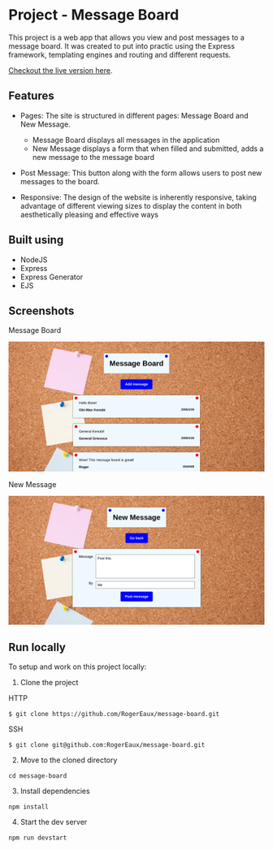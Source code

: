 # Project - Message Board

This project is a web app that allows you view and post messages to a message board. It was created to put into practic using the Express framework, templating engines and routing and different requests.

[Checkout the live version here](https://rogereaux-message-board.adaptable.app/).

## Features

- Pages: The site is structured in different pages: Message Board and New Message.

  - Message Board displays all messages in the application
  - New Message displays a form that when filled and submitted, adds a new message to the message board

- Post Message: This button along with the form allows users to post new messages to the board.

- Responsive: The design of the website is inherently responsive, taking advantage of different viewing sizes to display the content in both aesthetically pleasing and effective ways

## Built using

- NodeJS
- Express
- Express Generator
- EJS

## Screenshots

Message Board

![Screenshot of message board page](./public/screenshots/message-board.png)

New Message

![Screenshot of ad section of the Home page](./public/screenshots/new-message.png)

## Run locally

To setup and work on this project locally:

1. Clone the project

HTTP

```
$ git clone https://github.com/RogerEaux/message-board.git
```

SSH

```
$ git clone git@github.com:RogerEaux/message-board.git
```

2. Move to the cloned directory

```
cd message-board
```

3. Install dependencies

```
npm install
```

4. Start the dev server

```
npm run devstart
```
